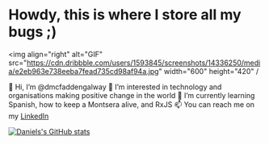# Howdy, this is where I store all my bugs ;)

<img align="right" alt="GIF" src="https://cdn.dribbble.com/users/1593845/screenshots/14336250/media/e2eb963e738eeba7fead735cd98af94a.jpg" width="600" height="420" /
     
👋 Hi, I’m @dmcfaddengalway
👀 I’m interested in technology and organisations making positive change in the world
🌱 I’m currently learning Spanish, how to keep a Montsera alive, and RxJS
📫 You can reach me on my [LinkedIn](https://www.linkedin.com/in/daniel-mcfadden/?lipi=urn%3Ali%3Apage%3Ad_flagship3_profile_view_base%3Bd4Nl9blrSFe%2FbXICR9T74g%3D%3D)

[![Daniels's GitHub stats](https://github-readme-stats.vercel.app/api?username=dmcfaddengalway)](https://github.com/anuraghazra/github-readme-stats)


<!-- <a href="https://github.com/dmcfaddengalway">
  <img align="center" src="https://github-readme-stats.vercel.app/api/pin/?username=dmcfaddengalway" />
</a>
<a href="https://github.com/dmcfaddengalway">
  <img align="center" src="https://github-readme-stats.vercel.app/api/pin/?username=dmcfaddengalway" />
</a> -->

<!---
dmcfaddengalway/dmcfaddengalway is a ✨ special ✨ repository because its `README.md` (this file) appears on your GitHub profile.
You can click the Preview link to take a look at your changes.
--->
